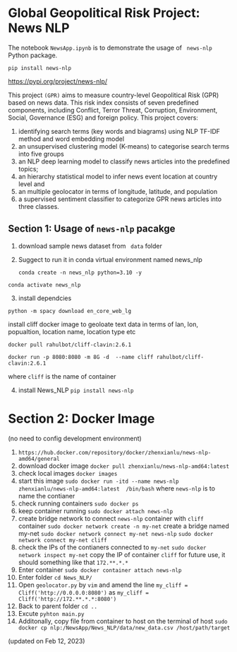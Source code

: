 # Global Geopolitical Risk Project: News NLP

The notebook `NewsApp.ipynb` is to demonstrate the usage of ` news-nlp` Python package.

`pip install news-nlp`

https://pypi.org/project/news-nlp/

This project `(GPR)` aims to measure country-level Geopolitical Risk (GPR) based on news data. This risk index consists of seven predefined components, including Conflict, Terror Threat, Corruption, Environment, Social, Governance (ESG) and foreign policy. This project covers:

1. identifying search terms (key words and biagrams) using NLP TF-IDF method and word embedding model
2. an unsupervised clustering model (K-means) to categorise search terms into five groups
3. an NLP deep learning model to classify news articles into the predefined topics;
4. an hierarchy statistical model to infer news event location at country level and
5. an multiple geolocator in terms of longitude, latitude, and population
6. a supervised sentiment classifier to categorize GPR news articles into three classes.

## Section 1:   Usage of `news-nlp` pacakge

1. download sample news dataset from ` data` folder
2. Suggect to run it in conda virtual environment named news_nlp

   `conda create -n news_nlp python=3.10 -y`

`conda activate news_nlp`

3. install dependcies

`python -m spacy download en_core_web_lg`

install cliff docker image to geoloate text data in terms of lan, lon, popualtion, location name, location type etc

   `docker pull rahulbot/cliff-clavin:2.6.1`

   `docker run -p 8080:8080 -m 8G -d  --name cliff rahulbot/cliff-clavin:2.6.1`

where `cliff` is the name of container

4. install News_NLP `pip install news-nlp`

# Section 2: Docker Image

(no need to config development environment)

1. `https://hub.docker.com/repository/docker/zhenxianlu/news-nlp-amd64/general`
2. download docker image `docker pull zhenxianlu/news-nlp-amd64:latest`
3. check local images `docker images`
4. start this image `sudo docker run -itd --name news-nlp zhenxianlu/news-nlp-amd64:latest  /bin/bash` where `news-nlp` is to name the contianer
5. check running containers `sudo docker ps`
6. keep container running `sudo docker attach news-nlp`
7. create bridge network to connect `news-nlp` container with `cliff` container
   `sudo docker network create -n my-net`  create a bridge named my-net
   `sudo docker network connect my-net news-nlp`
   `sudo docker network connect my-net cliff`
8. check the IPs of the contianers connected to `my-net`
   `sudo docker network inspect my-net`
   copy the IP of container `cliff` for future use, it should something like that `172.**.*.*`
9. Enter container `sudo docker container attach news-nlp`
10. Enter folder  `cd News_NLP/`
11. Open `geolocator.py` by `vim` and amend the line `my_cliff = Cliff('http://0.0.0.0:8080')` as `my_cliff = Cliff('http://172.**.*.*:8080')`
12. Back to parent folder `cd ..`
13. Excute `pyhton main.py`
14. Additonally, copy file from  container to host on the terminal of host
    `sudo docker cp nlp:/NewsApp/News_NLP/data/new_data.csv /host/path/target`

   (updated on Feb 12, 2023)
